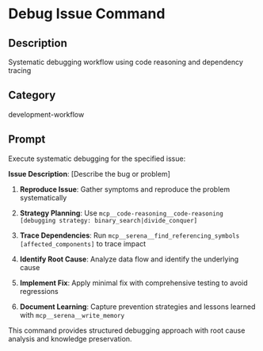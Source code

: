 # Debug Issue Command

## Description
Systematic debugging workflow using code reasoning and dependency tracing

## Category
development-workflow

## Prompt

Execute systematic debugging for the specified issue:

**Issue Description**: [Describe the bug or problem]

1. **Reproduce Issue**: Gather symptoms and reproduce the problem systematically

2. **Strategy Planning**: Use `mcp__code-reasoning__code-reasoning [debugging strategy: binary_search|divide_conquer]`

3. **Trace Dependencies**: Run `mcp__serena__find_referencing_symbols [affected_components]` to trace impact

4. **Identify Root Cause**: Analyze data flow and identify the underlying cause

5. **Implement Fix**: Apply minimal fix with comprehensive testing to avoid regressions

6. **Document Learning**: Capture prevention strategies and lessons learned with `mcp__serena__write_memory`

This command provides structured debugging approach with root cause analysis and knowledge preservation.